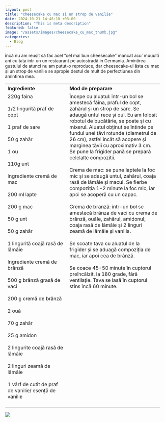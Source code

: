 ```yaml
---
layout: post
title: "cheesecake cu mac si un strop de vanilie"
date: 2024-10-21 14:46:10 +03:00
description: "This is meta description"
featured: false
image: "/assets/images/cheesecake_cu_mac_thumb.jpg"
categories:
  - Blog
---
```


încă nu am reușit să fac acel “cel mai bun cheesecake” mancat acu’ muuulti ani cu tata intr-un un restaurant pe autostradă in Germania. Amintirea gustului de atunci nu am putut-o reproduce, dar cheesecake-ul ăsta cu mac și un strop de vanilie se apropie destul de mult de perfectiunea din amintirea mea.  

<table style="width: 100%; border-collapse: collapse;">
  <tr>
    <th style="text-align: left;width: 40%;vertical-align: top;">Ingrediente</th>
    <th style="text-align: left;width: 60%;vertical-align: top;">Mod de preparare</th>
  </tr>
  <tr>
    <td style="text-align: left;width: 40%;vertical-align: top;">
        220g faina<br><br>
        1/2 lingurită praf de copt<br><br>
        1 praf de sare<br><br>
        50 g zahăr<br><br>
        1 ou<br><br>
        110g unt<br><br>
        Ingrediente cremă de mac<br><br>
        200 ml lapte<br><br>
        200 g mac<br><br>
        50 g unt<br><br>
        50 g zahăr<br><br>
        1 lingurită coajă rasă de lămâie<br><br>
        Ingrediente cremă de brânză <br><br>
        500 g brânză grasă de vaci<br><br>
        200 g cremă de brânză<br><br>
        2 ouă<br><br>
        70 g zahăr<br><br>
        25 g amidon<br><br>
        2 lingurite coajă rasă de lămâie<br><br>
        2 linguri zeamă de lămâie<br><br>
        1 vârf de cutit de praf de vanilie/ esență de vanilie<br><br>
    </td>
    <td style="text-align: left;width: 60%;vertical-align: top;">
      Începe cu aluatul: într-un bol se amestecă făina, praful de copt, zahărul și un strop de sare. 
      Se adaugă untul rece și oul. Eu am folosit robotul de bucătărie, se poate și cu mixerul. Aluatul obținut se întinde pe fundul unei
      tăvi rotunde (diametrul de 26 cm), astfel încât să acopere și marginea tăvii cu aproximativ 3 cm. Se pune la frigider pană se 
      prepară celelalte  compozitii.<br><br>
      Crema de mac: se pune laptele la foc mic și se adaugă untul, zahărul, coaja rasă de lămâie și macul. Se fierbe compoziția 1-2   
      minute la foc mic, iar apoi se acoperă cu un capac.<br><br>
      Crema de branză: intr-un bol se amestecă brânza de vaci cu crema de brânză, ouăle, zahărul, amidonul, coaja rasă de lămâie și 2 
      linguri zeamă de lămâie și vanilia.<br><br>
      Se scoate tava cu aluatul de la frigider și se aduagă compoziția de mac, iar apoi cea de brânză.<br><br>
      Se coace 45-50 minute în cuptorul preîncălzit, la 180 grade, fără ventilație. Tava se lasă în cuptorul stins încă 
      60 minute.<br><br>
   </td>
  </tr>
 </table>

![]({{site.baseurl}}/assets/images/post-img.jpg)


